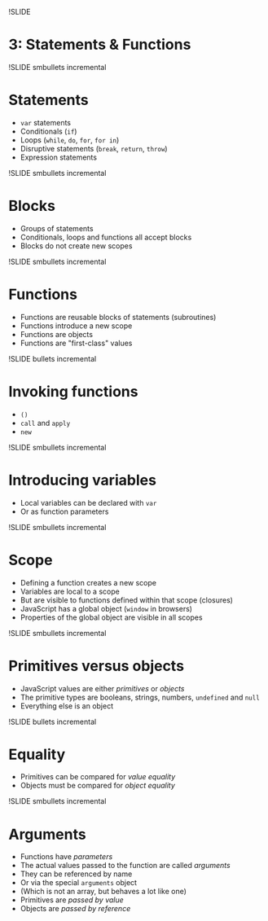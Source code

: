!SLIDE
# 3: Statements & Functions

!SLIDE smbullets incremental
# Statements

* `var` statements
* Conditionals (`if`)
* Loops (`while`, `do`, `for`, `for in`)
* Disruptive statements (`break`, `return`, `throw`)
* Expression statements

!SLIDE smbullets incremental
# Blocks

* Groups of statements
* Conditionals, loops and functions all accept blocks
* Blocks do not create new scopes

!SLIDE smbullets incremental
# Functions

* Functions are reusable blocks of statements (subroutines)
* Functions introduce a new scope
* Functions are objects
* Functions are "first-class" values

!SLIDE bullets incremental
# Invoking functions

* `()`
* `call` and `apply`
* `new`

!SLIDE smbullets incremental
# Introducing variables

* Local variables can be declared with `var`
* Or as function parameters

!SLIDE smbullets incremental
# Scope

* Defining a function creates a new scope
* Variables are local to a scope
* But are visible to functions defined within that scope (closures)
* JavaScript has a global object (`window` in browsers)
* Properties of the global object are visible in all scopes

!SLIDE smbullets incremental
# Primitives versus objects

* JavaScript values are either _primitives_ or _objects_
* The primitive types are booleans, strings, numbers, `undefined` and `null`
* Everything else is an object

!SLIDE bullets incremental
# Equality

* Primitives can be compared for _value equality_
* Objects must be compared for _object equality_

!SLIDE smbullets incremental
# Arguments

* Functions have _parameters_
* The actual values passed to the function are called _arguments_
* They can be referenced by name
* Or via the special `arguments` object
* (Which is not an array, but behaves a lot like one)
* Primitives are _passed by value_
* Objects are _passed by reference_
